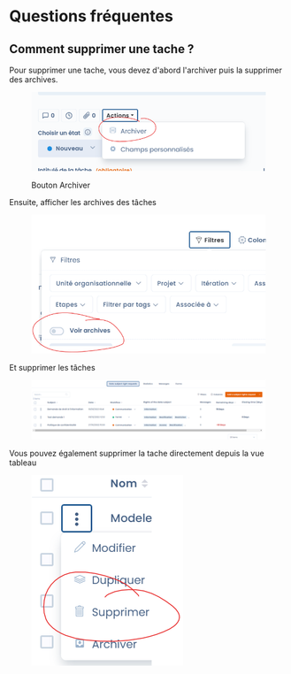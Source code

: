 # Questions fréquentes

## Comment supprimer une tache ?&#x20;

Pour supprimer une tache, vous devez d'abord l'archiver puis la supprimer des archives.&#x20;

<figure><img src="../../.gitbook/assets/image (4) (2).png" alt=""><figcaption><p>Bouton Archiver</p></figcaption></figure>

Ensuite, afficher les archives des tâches

<figure><img src="../../.gitbook/assets/image (1) (4).png" alt=""><figcaption></figcaption></figure>

Et supprimer les tâches

<figure><img src="../../.gitbook/assets/image (5).png" alt=""><figcaption></figcaption></figure>

Vous pouvez également supprimer la tache directement depuis la vue tableau

<figure><img src="../../.gitbook/assets/image (3) (2).png" alt=""><figcaption></figcaption></figure>

